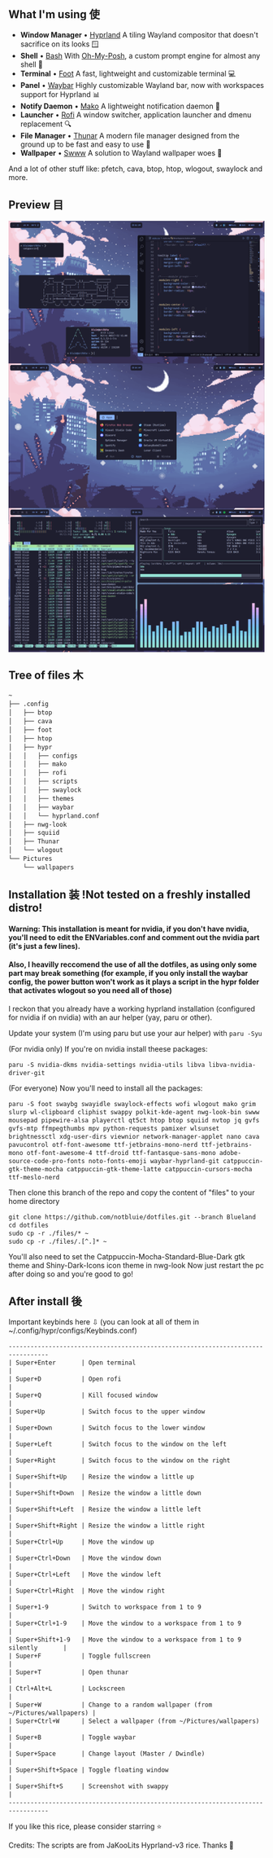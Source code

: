 ## What I'm using 使
- **Window Manager** • [Hyprland](https://github.com/hyprwm/Hyprland) A tiling Wayland compositor that doesn't sacrifice on its looks 🪟
- **Shell** • [Bash](https://www.youtube.com/watch?v=I4EWvMFj37g) With [Oh-My-Posh](https://ohmyposh.dev/), a custom prompt engine for almost any shell 🐚
- **Terminal** • [Foot](https://codeberg.org/dnkl/foot) A fast, lightweight and customizable terminal 💻
- **Panel** • [Waybar](https://aur.archlinux.org/packages/waybar-hyprland-git) Highly customizable Wayland bar, now with workspaces support for Hyprland 📊
- **Notify Daemon** • [Mako](https://github.com/emersion/mako) A lightweight notification daemon 📣
- **Launcher** • [Rofi](https://github.com/davatorium/rofi) A window switcher, application launcher and dmenu replacement 🔍
- **File Manager** • [Thunar](https://github.com/xfce-mirror/thunar) A modern file manager designed from the ground up to be fast and easy to use 📁
- **Wallpaper** • [Swww](https://github.com/Horus645/swww) A solution to Wayland wallpaper woes 🌄

And a lot of other stuff like: pfetch, cava, btop, htop, wlogout, swaylock and more.

## Preview 目

<img align="center" src="/assets/preview.png">
<img align="center" src="/assets/preview2.png">
<img align="center" src="/assets/preview3.png">

## Tree of files 木

```bash
~
├── .config
│   ├── btop
│   ├── cava
│   ├── foot
│   ├── htop
│   ├── hypr
│   │   ├── configs
│   │   ├── mako
│   │   ├── rofi
│   │   ├── scripts
│   │   ├── swaylock
│   │   ├── themes
│   │   ├── waybar
│   │   └── hyprland.conf
│   ├── nwg-look
│   ├── squiid
│   ├── Thunar
│   └── wlogout
└── Pictures
    └── wallpapers
```
## Installation 装 !Not tested on a freshly installed distro!
#### Warning: This installation is meant for nvidia, if you don't have nvidia, you'll need to edit the ENVariables.conf and comment out the nvidia part (it's just a few lines).
#### Also, I heavilly reccomend the use of all the dotfiles, as using only some part may break something (for example, if you only install the waybar config, the power button won't work as it plays a script in the hypr folder that activates wlogout so you need all of those)
I reckon that you already have a working hyprland installation (configured for nvidia if on nvidia) with an aur helper (yay, paru or other).

Update your system (I'm using paru but use your aur helper) with ```paru -Syu```

(For nvidia only) If you're on nvidia install theese packages:

```
paru -S nvidia-dkms nvidia-settings nvidia-utils libva libva-nvidia-driver-git
```

(For everyone) Now you'll need to install all the packages:

```
paru -S foot swaybg swayidle swaylock-effects wofi wlogout mako grim slurp wl-clipboard cliphist swappy polkit-kde-agent nwg-look-bin swww mousepad pipewire-alsa playerctl qt5ct htop btop squiid nvtop jq gvfs gvfs-mtp ffmpegthumbs mpv python-requests pamixer wlsunset brightnessctl xdg-user-dirs viewnior network-manager-applet nano cava pavucontrol otf-font-awesome ttf-jetbrains-mono-nerd ttf-jetbrains-mono otf-font-awesome-4 ttf-droid ttf-fantasque-sans-mono adobe-source-code-pro-fonts noto-fonts-emoji waybar-hyprland-git catppuccin-gtk-theme-mocha catppuccin-gtk-theme-latte catppuccin-cursors-mocha ttf-meslo-nerd
```

Then clone this branch of the repo and copy the content of "files" to your home directory
```
git clone https://github.com/notbluie/dotfiles.git --branch Blueland
cd dotfiles
sudo cp -r ./files/* ~
sudo cp -r ./files/.[^.]* ~
```

You'll also need to set the Catppuccin-Mocha-Standard-Blue-Dark gtk theme and Shiny-Dark-Icons icon theme in nwg-look
Now just restart the pc after doing so and you're good to go!

## After install 後

Important keybinds here ⇩ (you can look at all of them in ~/.config/hypr/configs/Keybinds.conf)
```
---------------------------------------------------------------------------------
| Super+Enter       | Open terminal                                             |
| Super+D           | Open rofi                                                 |
| Super+Q           | Kill focused window                                       |
| Super+Up          | Switch focus to the upper window                          |
| Super+Down        | Switch focus to the lower window                          |
| Super+Left        | Switch focus to the window on the left                    |
| Super+Right       | Switch focus to the window on the right                   |
| Super+Shift+Up    | Resize the window a little up                             |
| Super+Shift+Down  | Resize the window a little down                           |
| Super+Shift+Left  | Resize the window a little left                           |
| Super+Shift+Right | Resize the window a little right                          |
| Super+Ctrl+Up     | Move the window up                                        |
| Super+Ctrl+Down   | Move the window down                                      |
| Super+Ctrl+Left   | Move the window left                                      |
| Super+Ctrl+Right  | Move the window right                                     |
| Super+1-9         | Switch to workspace from 1 to 9                           |
| Super+Ctrl+1-9    | Move the window to a workspace from 1 to 9                |
| Super+Shift+1-9   | Move the window to a workspace from 1 to 9 silently       |
| Super+F           | Toggle fullscreen                                         |
| Super+T           | Open thunar                                               |
| Ctrl+Alt+L        | Lockscreen                                                |
| Super+W           | Change to a random wallpaper (from ~/Pictures/wallpapers) |
| Super+Ctrl+W      | Select a wallpaper (from ~/Pictures/wallpapers)           |
| Super+B           | Toggle waybar                                             |
| Super+Space       | Change layout (Master / Dwindle)                          |
| Super+Shift+Space | Toggle floating window                                    |
| Super+Shift+S     | Screenshot with swappy                                    |
---------------------------------------------------------------------------------
```

If you like this rice, please consider starring ⭐

Credits: The scripts are from JaKooLits Hyprland-v3 rice. Thanks 💾